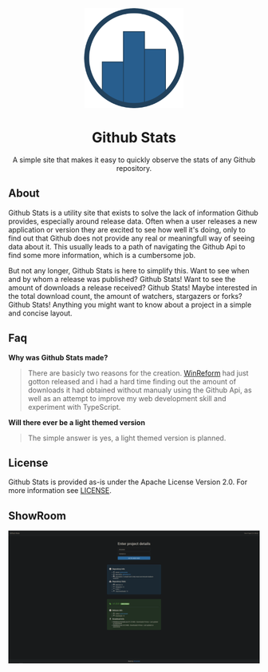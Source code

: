 <!-- Markdown doesnt like aligning stuff -->
<div align="center">
    <a href="https://akruimink.github.io/GithubStats" targer="_blank">
        <img alt="GithubStats" height="200" width="200" src="./docs/logo.png">
    </a>
    <h1> Github Stats</h1>
    <p>
        A simple site that makes it easy to quickly observe the stats of any Github repository.
    </p>
</div>

## About
Github Stats is a utility site that exists to solve the lack of information Github provides, especially around release data.
Often when a user releases a new application or version they are excited to see how well it's doing, only to find out that Github does not provide any real or meaningfull way of seeing data about it.
This usually leads to a path of navigating the Github Api to find some more information, which is a cumbersome job.

But not any longer, Github Stats is here to simplify this.
Want to see when and by whom a release was published? Github Stats!
Want to see the amount of downloads a release received? Github Stats!
Maybe interested in the total download count, the amount of watchers, stargazers or forks? Github Stats!
Anything you might want to know about a project in a simple and concise layout.

## Faq
**Why was Github Stats made?**
> There are basicly two reasons for the creation.
> [WinReform](https://github.com/AKruimink/WinReform) had just gotton released and i had a hard time finding out the amount of downloads it had obtained without manualy using the Github Api,
> as well as an attempt to improve my web development skill and experiment with TypeScript.

**Will there ever be a light themed version**
> The simple answer is yes, a light themed version is planned.

## License
Github Stats is provided as-is under the Apache License Version 2.0. For more information see [LICENSE](./LICENSE.md).

## ShowRoom
![image](./docs/GithubStatsSample.png)